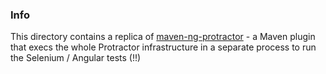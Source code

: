 ### Info

This directory contains a replica of [maven-ng-protractor](https://github.com/greengerong/maven-ng-protractor) -
a Maven plugin that execs the whole Protractor infrastructure in a separate process to run the Selenium / Angular tests (!!)